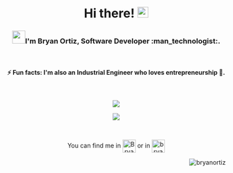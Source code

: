 <!-- Intro -->
<h1 align="center">Hi there! <img src="https://emojis.slackmojis.com/emojis/images/1471045841/799/dancing.gif?1471045841" width="25px"></h1>

<h3 align="center"><img src="https://emojis.slackmojis.com/emojis/images/1471045860/875/monkey.gif?1471045860" width="30"/>I'm Bryan Ortiz, Software Developer :man_technologist:.</h3>
<br>
<h4 align="center">⚡ Fun facts: I'm also an Industrial Engineer who loves entrepreneurship 💚.</h4>

<!-- GitHub Stats -->

<br>
<p align="center"><img align="center" src="https://github-readme-stats.vercel.app/api?username=bryano13&hide=stars&show_icons=true&theme=vue" /></p>
<p align="center"><img align="center" src="https://github-readme-stats.vercel.app/api/top-langs/?username=bryano13&layout=compact&theme=vue" /></p>


<!-- Social media -->

<br>
<p align="center">You can find me in
<a href="https://twitter.com/Bryano_13" target="_blank"><img align="center" src="https://cdn.jsdelivr.net/npm/simple-icons@3.0.1/icons/twitter.svg" alt="Bryano_13" height="30" width="30" /></a> or in <a href="https://linkedin.com/in/bryan-ortiz" target="_blank"><img align="center" src="https://cdn.jsdelivr.net/npm/simple-icons@3.0.1/icons/linkedin.svg" alt="bryanortiz" height="30" width="30" /></a>
</p>

<!-- Contador de visitas -->

<p align="right"> <img src="https://komarev.com/ghpvc/?username=bryano13&color=brightgreen&style=plastic" alt="bryanortiz" /></p>